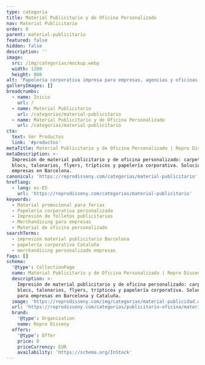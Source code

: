 ```yaml
---
type: categoria
title: Material Publicitario y de Oficina Personalizado
nav: Material Publicitario
order: 0
parent: material-publicitario
featured: false
hidden: false
description: ''
image:
  src: /img/categorias/mockup.webp
  width: 1200
  height: 800
alt: 'Papelería corporativa impresa para empresas, agencias y oficinas en Barcelona'
galleryImages: []
breadcrumbs:
  - name: Inicio
    url: /
  - name: Material Publicitario
    url: /categorias/material-publicitario
  - name: Material Publicitario y de Oficina Personalizado
    url: /categorias/material-publicitario
cta:
  text: Ver Productos
  link: '#productos'
metaTitle: Material Publicitario y de Oficina Personalizado | Repro Disseny
metaDescription: >-
  Impresión de material publicitario y de oficina personalizado: carpetas,
  blocs, talonarios, flyers, trípticos y papelería corporativa. Soluciones para
  empresas en Barcelona.
canonical: 'https://reprodisseny.com/categorias/material-publicitario'
hreflang:
  - lang: es-ES
    url: 'https://reprodisseny.com/categorias/material-publicitario'
keywords:
  - Material promocional para ferias
  - Papelería corporativa personalizada
  - Impresión de folletos publicitarios
  - Merchandising para empresas
  - Material de oficina personalizado
searchTerms:
  - impresión material publicitario Barcelona
  - papelería corporativa Cataluña
  - merchandising personalizado empresas
faqs: []
schema:
  '@type': CollectionPage
  name: Material Publicitario y de Oficina Personalizado | Repro Disseny
  description: >-
    Impresión de material publicitario y de oficina personalizado: carpetas,
    blocs, talonarios, flyers, trípticos y papelería corporativa. Soluciones
    para empresas en Barcelona y Cataluña.
  image: 'https://reprodisseny.com/img/categorias/material-publicidad.webp'
  url: 'https://reprodisseny.com/categorias/publicitario-oficina/material-publicidad'
  brand:
    '@type': Organization
    name: Repro Disseny
  offers:
    '@type': Offer
    price: 0
    priceCurrency: EUR
    availability: 'https://schema.org/InStock'
---
```


